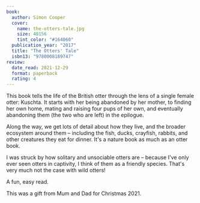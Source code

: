 ```yaml
---
book:
  author: Simon Cooper
  cover:
    name: the-otters-tale.jpg
    size: 48156
    tint_color: "#164060"
  publication_year: "2017"
  title: "The Otters' Tale"
  isbn13: "9780008189747"
review:
  date_read: 2021-12-29
  format: paperback
  rating: 4
---
```


This book tells the life of the British otter through the lens of a single female otter: Kuschta.
It starts with her being abandoned by her mother, to finding her own home, mating and raising four pups of her own, and eventually abandoning them (the two who are left) in the epilogue.

Along the way, we get lots of detail about how they live, and the broader ecosystem around them – including the fish, ducks, crayfish, rabbits, and other creatures they eat for dinner.
It's a nature book as much as an otter book.

I was struck by how solitary and unsociable otters are – because I've only ever seen otters in captivity, I think of them as a friendly species.
That's very much not the case with wild otters!

A fun, easy read.

This was a gift from Mum and Dad for Christmas 2021.
